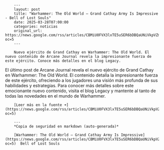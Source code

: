         ---
        layout: post
        title: "Warhammer: The Old World – Grand Cathay Army Is Impressive - Bell of Lost Souls"
        date: 2025-03-28T07:00:00
        categories: noticias
        original_url: https://news.google.com/rss/articles/CBMiU0FVX3lxTE5uSER6bDBQaUNiVkpVZmMxLU14UFctbEZPS0Vvc3hfMkJMRHA2cXR5RWFVRF8yUzFzdHJmU0ZSdEpzOFRGU1YzdW83QWEwOGQ1TjhV?oc=5
        ---

        Nuevo ejército de Grand Cathay en Warhammer: The Old World. El nuevo contenido de Arcane Journal revela la impresionante fuerza de este ejército. Conoce más detalles en el blog Legacy.

El último post de Arcane Journal revela el nuevo ejército de Grand Cathay en Warhammer: The Old World. El contenido detalla la impresionante fuerza de este ejército, ofreciendo a los jugadores una visión más profunda de sus habilidades y estrategias. Para conocer más detalles sobre este emocionante nuevo contenido, visita el blog Legacy y mantente al tanto de todas las novedades en el mundo de Warhammer.

        [Leer más en la fuente ➜](https://news.google.com/rss/articles/CBMiU0FVX3lxTE5uSER6bDBQaUNiVkpVZmMxLU14UFctbEZPS0Vvc3hfMkJMRHA2cXR5RWFVRF8yUzFzdHJmU0ZSdEpzOFRGU1YzdW83QWEwOGQ1TjhV?oc=5)

        ---
        *Copia de seguridad en markdown (auto-generada)*

        [Warhammer: The Old World – Grand Cathay Army Is Impressive](https://news.google.com/rss/articles/CBMiU0FVX3lxTE5uSER6bDBQaUNiVkpVZmMxLU14UFctbEZPS0Vvc3hfMkJMRHA2cXR5RWFVRF8yUzFzdHJmU0ZSdEpzOFRGU1YzdW83QWEwOGQ1TjhV?oc=5)  Bell of Lost Souls
